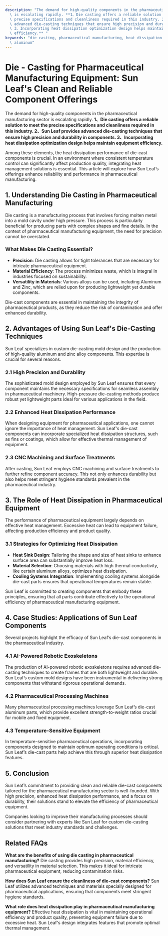 ```yaml
---
description: "The demand for high-quality components in the pharmaceutical manufacturing sector\
  \ is escalating rapidly. **1、Die casting offers a reliable solution to meet the\
  \ precise specifications and cleanliness required in this industry. 2、Sun Leaf provides\
  \ advanced die-casting techniques that ensure high precision and durability in components.\
  \ 3、Incorporating heat dissipation optimization design helps maintain equipment\
  \ efficiency.** "
keywords: "die casting, pharmaceutical manufacturing, heat dissipation performance, die-cast\
  \ aluminum"
---
```

# Die - Casting for Pharmaceutical Manufacturing Equipment: Sun Leaf's Clean and Reliable Component Offerings

The demand for high-quality components in the pharmaceutical manufacturing sector is escalating rapidly. **1、Die casting offers a reliable solution to meet the precise specifications and cleanliness required in this industry. 2、Sun Leaf provides advanced die-casting techniques that ensure high precision and durability in components. 3、Incorporating heat dissipation optimization design helps maintain equipment efficiency.** 

Among these elements, the heat dissipation performance of die-cast components is crucial. In an environment where consistent temperature control can significantly affect production quality, integrating heat management solutions is essential. This article will explore how Sun Leaf’s offerings enhance reliability and performance in pharmaceutical manufacturing.

## **1. Understanding Die Casting in Pharmaceutical Manufacturing**

Die casting is a manufacturing process that involves forcing molten metal into a mold cavity under high pressure. This process is particularly beneficial for producing parts with complex shapes and fine details. In the context of pharmaceutical manufacturing equipment, the need for precision cannot be overstated.

### **What Makes Die Casting Essential?**

- **Precision**: Die casting allows for tight tolerances that are necessary for intricate pharmaceutical equipment.
- **Material Efficiency**: The process minimizes waste, which is integral in industries focused on sustainability.
- **Versatility in Materials**: Various alloys can be used, including Aluminum and Zinc, which are relied upon for producing lightweight yet durable components.

Die-cast components are essential in maintaining the integrity of pharmaceutical products, as they reduce the risk of contamination and offer enhanced durability.

## **2. Advantages of Using Sun Leaf's Die-Casting Techniques**

Sun Leaf specializes in custom die-casting mold design and the production of high-quality aluminum and zinc alloy components. This expertise is crucial for several reasons.

### **2.1 High Precision and Durability**

The sophisticated mold design employed by Sun Leaf ensures that every component maintains the necessary specifications for seamless assembly in pharmaceutical machinery. High-pressure die-casting methods produce robust yet lightweight parts ideal for various applications in the field.

### **2.2 Enhanced Heat Dissipation Performance**

When designing equipment for pharmaceutical applications, one cannot ignore the importance of heat management. Sun Leaf's die-cast components can incorporate specialized heat dissipation structures, such as fins or coatings, which allow for effective thermal management of equipment.

### **2.3 CNC Machining and Surface Treatments**

After casting, Sun Leaf employs CNC machining and surface treatments to further refine component accuracy. This not only enhances durability but also helps meet stringent hygiene standards prevalent in the pharmaceutical industry.

## **3. The Role of Heat Dissipation in Pharmaceutical Equipment**

The performance of pharmaceutical equipment largely depends on effective heat management. Excessive heat can lead to equipment failure, affecting production efficiency and product quality.

### **3.1 Strategies for Optimizing Heat Dissipation**

- **Heat Sink Design**: Tailoring the shape and size of heat sinks to enhance surface area can substantially improve heat loss.
- **Material Selection**: Choosing materials with high thermal conductivity, like certain aluminum alloys, optimizes heat dissipation.
- **Cooling Systems Integration**: Implementing cooling systems alongside die-cast parts ensures that operational temperatures remain stable.

Sun Leaf is committed to creating components that embody these principles, ensuring that all parts contribute effectively to the operational efficiency of pharmaceutical manufacturing equipment.

## **4. Case Studies: Applications of Sun Leaf Components**

Several projects highlight the efficacy of Sun Leaf’s die-cast components in the pharmaceutical industry.

### **4.1 AI-Powered Robotic Exoskeletons**

The production of AI-powered robotic exoskeletons requires advanced die-casting techniques to create frames that are both lightweight and durable. Sun Leaf’s custom mold designs have been instrumental in delivering strong components that withstand rigorous operational demands.

### **4.2 Pharmaceutical Processing Machines**

Many pharmaceutical processing machines leverage Sun Leaf’s die-cast aluminum parts, which provide excellent strength-to-weight ratios crucial for mobile and fixed equipment.

### **4.3 Temperature-Sensitive Equipment**

In temperature-sensitive pharmaceutical operations, incorporating components designed to maintain optimum operating conditions is critical. Sun Leaf’s die-cast parts help achieve this through superior heat dissipation features.

## **5. Conclusion**

Sun Leaf’s commitment to providing clean and reliable die-cast components tailored for the pharmaceutical manufacturing sector is well-founded. With high precision, enhanced heat dissipation performance, and a focus on durability, their solutions stand to elevate the efficiency of pharmaceutical equipment. 

Companies looking to improve their manufacturing processes should consider partnering with experts like Sun Leaf for custom die-casting solutions that meet industry standards and challenges.

## **Related FAQs**

**What are the benefits of using die casting in pharmaceutical manufacturing?**
Die casting provides high precision, material efficiency, and versatility in material selection. This makes it ideal for intricate pharmaceutical equipment, reducing contamination risks.

**How does Sun Leaf ensure the cleanliness of die-cast components?**
Sun Leaf utilizes advanced techniques and materials specially designed for pharmaceutical applications, ensuring that components meet stringent hygiene standards.

**What role does heat dissipation play in pharmaceutical manufacturing equipment?**
Effective heat dissipation is vital in maintaining operational efficiency and product quality, preventing equipment failure due to excessive heat. Sun Leaf's design integrates features that promote optimal thermal management.
